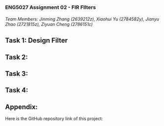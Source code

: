 ### ENG5027 Assignment 02 - FIR FIlters

###### Team Members: Jinming Zhang (2639212z), Xiaohui Yu (2784582y), Jianyu Zhao (2721815z), Ziyuan Cheng (2786151c)

## Task 1: Design Filter



<div style="page-break-after:always"></div>

## Task 2: 

<div style="page-break-after:always"></div>

## Task 3: 

<div style="page-break-after:always"></div>

## Task 4: 

<div style="page-break-after:always"></div>

##  Appendix:

Here is the GitHub repository link of this project: 

